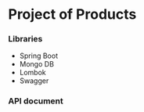 # Project of Products

### Libraries
* Spring Boot
* Mongo DB
* Lombok
* Swagger


### API document
